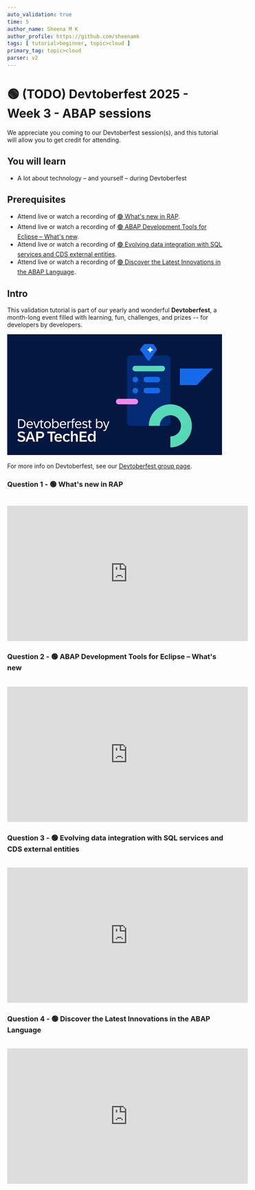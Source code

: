 ```yaml
---
auto_validation: true
time: 5
author_name: Sheena M K
author_profile: https://github.com/sheenamk
tags: [ tutorial>beginner, topic>cloud ]
primary_tag: topic>cloud
parser: v2
---
```

  
# 🟢 (TODO) Devtoberfest 2025 - Week 3 - ABAP sessions

<!-- description --> We appreciate you coming to our Devtoberfest session(s), and this tutorial will allow you to get credit for attending.

## You will learn

- A lot about technology – and yourself – during Devtoberfest

## Prerequisites

- Attend live or watch a recording of [🟢 What's new in RAP](https://www.youtube.com/watch?v=5znLNdpr5y8).
- Attend live or watch a recording of [🟢 ABAP Development Tools for Eclipse – What's new](https://youtube.com/watch?v=snzOyuMICV8).
- Attend live or watch a recording of [🟢 Evolving data integration with SQL services and CDS external entities](https://www.youtube.com/watch?v=1oc1XnJMag8).
- Attend live or watch a recording of [🟢 Discover the Latest Innovations in the ABAP Language](https://www.youtube.com/watch?v=4ZoXz1_MxiI).

## Intro

This validation tutorial is part of our yearly and wonderful **Devtoberfest**, a month-long event filled with learning, fun, challenges, and prizes -- for developers by developers.

![Devtoberfest](devtoberfestBanner2.png) 

For more info on Devtoberfest, see our [Devtoberfest group page](https://community.sap.com/t5/devtoberfest/gh-p/Devtoberfest).

### Question 1 - 🟢 What's new in RAP

<div>&nbsp;</div><iframe width="560" height="315" src="https://www.youtube.com/embed/5znLNdpr5y8" frameborder="0" allowfullscreen></iframe>

### Question 2 - 🟢 ABAP Development Tools for Eclipse – What's new

<div>&nbsp;</div><iframe width="560" height="315" src="https://www.youtube.com/embed/snzOyuMICV8" frameborder="0" allowfullscreen></iframe>

### Question 3 - 🟢 Evolving data integration with SQL services and CDS external entities

<div>&nbsp;</div><iframe width="560" height="315" src="https://www.youtube.com/embed/1oc1XnJMag8" frameborder="0" allowfullscreen></iframe>

### Question 4 - 🟢 Discover the Latest Innovations in the ABAP Language

<div>&nbsp;</div><iframe width="560" height="315" src="https://www.youtube.com/embed/4ZoXz1_MxiI" frameborder="0" allowfullscreen></iframe>
